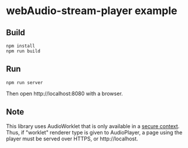 # webAudio-stream-player example

## Build
```
npm install
npm run build
```

## Run
```
npm run server
```

Then open http://localhost:8080 with a browser.

## Note
This library uses AudioWorklet that is only available in a [secure context](https://w3c.github.io/webappsec-secure-contexts/). 
Thus, if "worklet" renderer type is given to AudioPlayer, a page using the player must be served over HTTPS, 
or http://localhost.
